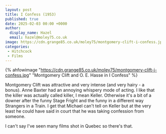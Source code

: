```yaml
---
layout: post
title: I Confess (1953)
published: true
date: 2025-02-03 00:00 +0000
author:
  display_name: Hazel
  email: hazel@moley75.co.uk
image: https://cdn.grange85.co.uk/moley75/montgomery-clift-i-confess.jpg
categories:
 - Hitchcock
 - Films
---
```

{% ahfowimage "https://cdn.grange85.co.uk/moley75/montgomery-clift-i-confess.jpg" "Montgomery Clift and O. E. Hasse in I Confess" %}

Montgomery Clift was attractive and very intense (and very hairy - a bonus). Anne Baxter had an annoying whispery mode of acting. I like that the killer was actually called killer, I mean Keller. Otherwise it's a bit of a downer after the funny Stage Fright and the funny in a different way Strangers in a Train. I get that Michael can't tell on Keller but at the very least he could have said in court that he was taking confession from someone.

I can't say I've seen many films shot in Quebec so there's that.

